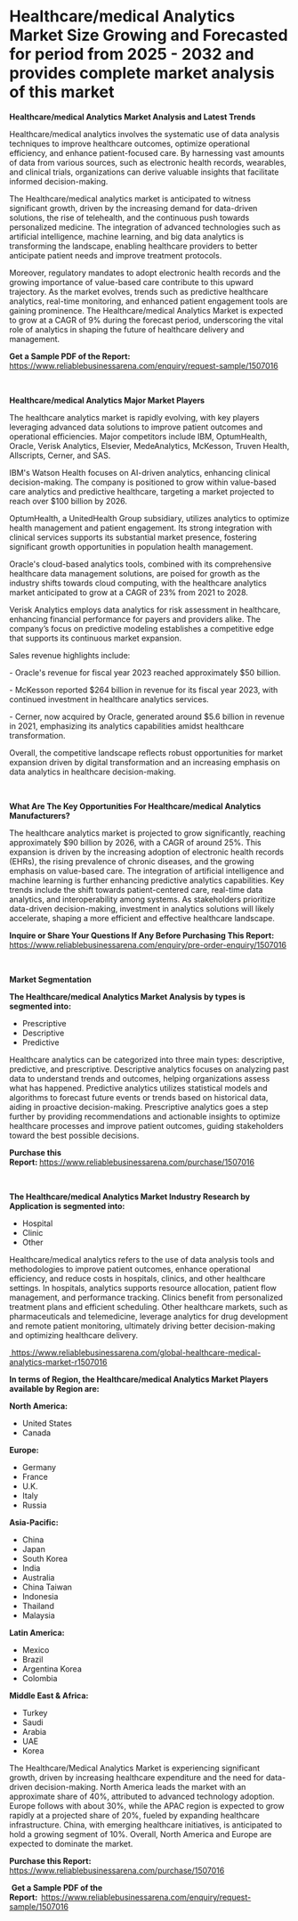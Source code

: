 <p><h1>Healthcare/medical Analytics Market Size Growing and Forecasted for period from 2025 - 2032 and provides complete market analysis of this market</h1></p><p><strong>Healthcare/medical Analytics Market Analysis and Latest Trends</strong></p>
<p><p>Healthcare/medical analytics involves the systematic use of data analysis techniques to improve healthcare outcomes, optimize operational efficiency, and enhance patient-focused care. By harnessing vast amounts of data from various sources, such as electronic health records, wearables, and clinical trials, organizations can derive valuable insights that facilitate informed decision-making.</p><p>The Healthcare/medical analytics market is anticipated to witness significant growth, driven by the increasing demand for data-driven solutions, the rise of telehealth, and the continuous push towards personalized medicine. The integration of advanced technologies such as artificial intelligence, machine learning, and big data analytics is transforming the landscape, enabling healthcare providers to better anticipate patient needs and improve treatment protocols.</p><p>Moreover, regulatory mandates to adopt electronic health records and the growing importance of value-based care contribute to this upward trajectory. As the market evolves, trends such as predictive healthcare analytics, real-time monitoring, and enhanced patient engagement tools are gaining prominence. The Healthcare/medical Analytics Market is expected to grow at a CAGR of 9% during the forecast period, underscoring the vital role of analytics in shaping the future of healthcare delivery and management.</p></p>
<p><strong>Get a Sample PDF of the Report:&nbsp;</strong> <a href="https://www.reliablebusinessarena.com/enquiry/request-sample/1507016?utm_campaign=3314&utm_medium=2&utm_source=Github&utm_content=ia&utm_term=13042025&utm_id=healthcaremedical-analytics">https://www.reliablebusinessarena.com/enquiry/request-sample/1507016</a></p>
<p>&nbsp;</p>
<p><strong>Healthcare/medical Analytics Major Market Players</strong></p>
<p><p>The healthcare analytics market is rapidly evolving, with key players leveraging advanced data solutions to improve patient outcomes and operational efficiencies. Major competitors include IBM, OptumHealth, Oracle, Verisk Analytics, Elsevier, MedeAnalytics, McKesson, Truven Health, Allscripts, Cerner, and SAS.</p><p>IBM's Watson Health focuses on AI-driven analytics, enhancing clinical decision-making. The company is positioned to grow within value-based care analytics and predictive healthcare, targeting a market projected to reach over $100 billion by 2026.</p><p>OptumHealth, a UnitedHealth Group subsidiary, utilizes analytics to optimize health management and patient engagement. Its strong integration with clinical services supports its substantial market presence, fostering significant growth opportunities in population health management.</p><p>Oracle's cloud-based analytics tools, combined with its comprehensive healthcare data management solutions, are poised for growth as the industry shifts towards cloud computing, with the healthcare analytics market anticipated to grow at a CAGR of 23% from 2021 to 2028.</p><p>Verisk Analytics employs data analytics for risk assessment in healthcare, enhancing financial performance for payers and providers alike. The company’s focus on predictive modeling establishes a competitive edge that supports its continuous market expansion.</p><p>Sales revenue highlights include:</p><p>- Oracle's revenue for fiscal year 2023 reached approximately $50 billion.</p><p>- McKesson reported $264 billion in revenue for its fiscal year 2023, with continued investment in healthcare analytics services.</p><p>- Cerner, now acquired by Oracle, generated around $5.6 billion in revenue in 2021, emphasizing its analytics capabilities amidst healthcare transformation.</p><p>Overall, the competitive landscape reflects robust opportunities for market expansion driven by digital transformation and an increasing emphasis on data analytics in healthcare decision-making.</p></p>
<p>&nbsp;</p>
<p><strong>What Are The Key Opportunities For Healthcare/medical Analytics Manufacturers?</strong></p>
<p><p>The healthcare analytics market is projected to grow significantly, reaching approximately $90 billion by 2026, with a CAGR of around 25%. This expansion is driven by the increasing adoption of electronic health records (EHRs), the rising prevalence of chronic diseases, and the growing emphasis on value-based care. The integration of artificial intelligence and machine learning is further enhancing predictive analytics capabilities. Key trends include the shift towards patient-centered care, real-time data analytics, and interoperability among systems. As stakeholders prioritize data-driven decision-making, investment in analytics solutions will likely accelerate, shaping a more efficient and effective healthcare landscape.</p></p>
<p><strong>Inquire or Share Your Questions If Any Before Purchasing This Report:</strong> <a href="https://www.reliablebusinessarena.com/enquiry/pre-order-enquiry/1507016?utm_campaign=3314&utm_medium=2&utm_source=Github&utm_content=ia&utm_term=13042025&utm_id=healthcaremedical-analytics">https://www.reliablebusinessarena.com/enquiry/pre-order-enquiry/1507016</a></p>
<p>&nbsp;</p>
<p><strong>Market Segmentation</strong></p>
<p><strong>The Healthcare/medical Analytics Market Analysis by types is segmented into:</strong></p>
<p><ul><li>Prescriptive</li><li>Descriptive</li><li>Predictive</li></ul></p>
<p><p>Healthcare analytics can be categorized into three main types: descriptive, predictive, and prescriptive. Descriptive analytics focuses on analyzing past data to understand trends and outcomes, helping organizations assess what has happened. Predictive analytics utilizes statistical models and algorithms to forecast future events or trends based on historical data, aiding in proactive decision-making. Prescriptive analytics goes a step further by providing recommendations and actionable insights to optimize healthcare processes and improve patient outcomes, guiding stakeholders toward the best possible decisions.</p></p>
<p><strong>Purchase this Report:&nbsp;</strong><a href="https://www.reliablebusinessarena.com/purchase/1507016?utm_campaign=3314&utm_medium=2&utm_source=Github&utm_content=ia&utm_term=13042025&utm_id=healthcaremedical-analytics">https://www.reliablebusinessarena.com/purchase/1507016</a></p>
<p>&nbsp;</p>
<p><strong>The Healthcare/medical Analytics Market Industry Research by Application is segmented into:</strong></p>
<p><ul><li>Hospital</li><li>Clinic</li><li>Other</li></ul></p>
<p><p>Healthcare/medical analytics refers to the use of data analysis tools and methodologies to improve patient outcomes, enhance operational efficiency, and reduce costs in hospitals, clinics, and other healthcare settings. In hospitals, analytics supports resource allocation, patient flow management, and performance tracking. Clinics benefit from personalized treatment plans and efficient scheduling. Other healthcare markets, such as pharmaceuticals and telemedicine, leverage analytics for drug development and remote patient monitoring, ultimately driving better decision-making and optimizing healthcare delivery.</p></p>
<p><a href="https://www.reliablebusinessarena.com/global-healthcare-medical-analytics-market-r1507016?utm_campaign=3314&utm_medium=2&utm_source=Github&utm_content=ia&utm_term=13042025&utm_id=healthcaremedical-analytics">&nbsp;https://www.reliablebusinessarena.com/global-healthcare-medical-analytics-market-r1507016</a></p>
<p><strong>In terms of Region, the Healthcare/medical Analytics Market Players available by Region are:</strong></p>
<p>
    <p> <strong> North America: </strong>
        <ul>
            <li>United States</li>
            <li>Canada</li>
        </ul>
        </p> 
    <p> <strong> Europe: </strong>
        <ul>
            <li>Germany</li>
            <li>France</li>
            <li>U.K.</li>
            <li>Italy</li>
            <li>Russia</li>
        </ul>
        </p> 
    <p> <strong> Asia-Pacific: </strong>
        <ul>
            <li>China</li>
            <li>Japan</li>
            <li>South Korea</li>
            <li>India</li>
            <li>Australia</li>
            <li>China Taiwan</li>
            <li>Indonesia</li>
            <li>Thailand</li>
            <li>Malaysia</li>
        </ul>
        </p> 
    <p> <strong> Latin America: </strong>
        <ul>
            <li>Mexico</li>
            <li>Brazil</li>
            <li>Argentina Korea</li>
            <li>Colombia</li>
        </ul>
        </p> 
    <p> <strong> Middle East & Africa: </strong>
        <ul>
            <li>Turkey</li>
            <li>Saudi</li>
            <li>Arabia</li>
            <li>UAE</li>
            <li>Korea</li>
        </ul>
    </p>
    </p>
<p><p>The Healthcare/Medical Analytics Market is experiencing significant growth, driven by increasing healthcare expenditure and the need for data-driven decision-making. North America leads the market with an approximate share of 40%, attributed to advanced technology adoption. Europe follows with about 30%, while the APAC region is expected to grow rapidly at a projected share of 20%, fueled by expanding healthcare infrastructure. China, with emerging healthcare initiatives, is anticipated to hold a growing segment of 10%. Overall, North America and Europe are expected to dominate the market.</p></p>
<p><strong>Purchase this Report: </strong><a href="https://www.reliablebusinessarena.com/purchase/1507016?utm_campaign=3314&utm_medium=2&utm_source=Github&utm_content=ia&utm_term=13042025&utm_id=healthcaremedical-analytics">https://www.reliablebusinessarena.com/purchase/1507016</a></p>
<p>&nbsp;<strong>Get a Sample PDF of the Report:&nbsp;&nbsp;</strong><a href="https://www.reliablebusinessarena.com/enquiry/request-sample/1507016?utm_campaign=3314&utm_medium=2&utm_source=Github&utm_content=ia&utm_term=13042025&utm_id=healthcaremedical-analytics">https://www.reliablebusinessarena.com/enquiry/request-sample/1507016</a></p>
<p><strong></strong></p>
<p><p></p><p></p><p></p></p>
